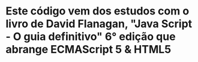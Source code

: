  # Este código vem dos estudos com o livro de David Flanagan, "Java Script - O guia definitivo" 6° edição que abrange ECMAScript 5 & HTML5
